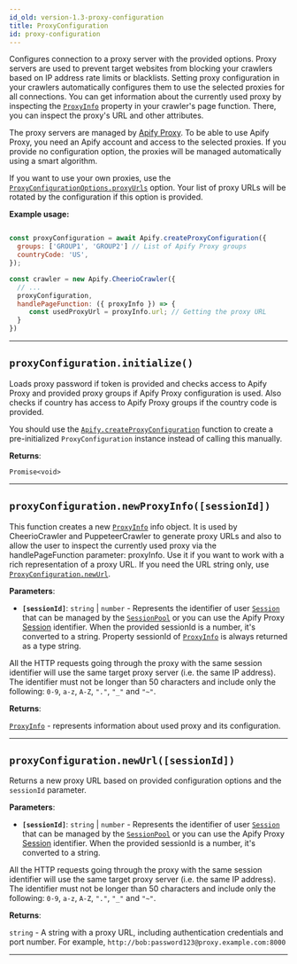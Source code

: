 ```yaml
---
id_old: version-1.3-proxy-configuration
title: ProxyConfiguration
id: proxy-configuration
---
```


<a name="proxyconfiguration"></a>

Configures connection to a proxy server with the provided options. Proxy servers are used to prevent target websites from blocking your crawlers based
on IP address rate limits or blacklists. Setting proxy configuration in your crawlers automatically configures them to use the selected proxies for
all connections. You can get information about the currently used proxy by inspecting the [`ProxyInfo`](../typedefs/proxy-info) property in your
crawler's page function. There, you can inspect the proxy's URL and other attributes.

The proxy servers are managed by [Apify Proxy](https://docs.apify.com/proxy). To be able to use Apify Proxy, you need an Apify account and access to
the selected proxies. If you provide no configuration option, the proxies will be managed automatically using a smart algorithm.

If you want to use your own proxies, use the [`ProxyConfigurationOptions.proxyUrls`](../typedefs/proxy-configuration-options#proxyurls) option. Your
list of proxy URLs will be rotated by the configuration if this option is provided.

**Example usage:**

```javascript

const proxyConfiguration = await Apify.createProxyConfiguration({
  groups: ['GROUP1', 'GROUP2'] // List of Apify Proxy groups
  countryCode: 'US',
});

const crawler = new Apify.CheerioCrawler({
  // ...
  proxyConfiguration,
  handlePageFunction: ({ proxyInfo }) => {
     const usedProxyUrl = proxyInfo.url; // Getting the proxy URL
  }
})

```

---

<a name="initialize"></a>

## `proxyConfiguration.initialize()`

Loads proxy password if token is provided and checks access to Apify Proxy and provided proxy groups if Apify Proxy configuration is used. Also checks
if country has access to Apify Proxy groups if the country code is provided.

You should use the [`Apify.createProxyConfiguration`](../api/apify#createproxyconfiguration) function to create a pre-initialized `ProxyConfiguration`
instance instead of calling this manually.

**Returns**:

`Promise<void>`

---

<a name="newproxyinfo"></a>

## `proxyConfiguration.newProxyInfo([sessionId])`

This function creates a new [`ProxyInfo`](../typedefs/proxy-info) info object. It is used by CheerioCrawler and PuppeteerCrawler to generate proxy
URLs and also to allow the user to inspect the currently used proxy via the handlePageFunction parameter: proxyInfo. Use it if you want to work with a
rich representation of a proxy URL. If you need the URL string only, use [`ProxyConfiguration.newUrl`](../api/proxy-configuration#newurl).

**Parameters**:

-   **`[sessionId]`**: `string` | `number` - Represents the identifier of user [`Session`](../api/session) that can be managed by the
    [`SessionPool`](../api/session-pool) or you can use the Apify Proxy [Session](https://docs.apify.com/proxy#sessions) identifier. When the provided
    sessionId is a number, it's converted to a string. Property sessionId of [`ProxyInfo`](../typedefs/proxy-info) is always returned as a type
    string.

All the HTTP requests going through the proxy with the same session identifier will use the same target proxy server (i.e. the same IP address). The
identifier must not be longer than 50 characters and include only the following: `0-9`, `a-z`, `A-Z`, `"."`, `"_"` and `"~"`.

**Returns**:

[`ProxyInfo`](../typedefs/proxy-info) - represents information about used proxy and its configuration.

---

<a name="newurl"></a>

## `proxyConfiguration.newUrl([sessionId])`

Returns a new proxy URL based on provided configuration options and the `sessionId` parameter.

**Parameters**:

-   **`[sessionId]`**: `string` | `number` - Represents the identifier of user [`Session`](../api/session) that can be managed by the
    [`SessionPool`](../api/session-pool) or you can use the Apify Proxy [Session](https://docs.apify.com/proxy#sessions) identifier. When the provided
    sessionId is a number, it's converted to a string.

All the HTTP requests going through the proxy with the same session identifier will use the same target proxy server (i.e. the same IP address). The
identifier must not be longer than 50 characters and include only the following: `0-9`, `a-z`, `A-Z`, `"."`, `"_"` and `"~"`.

**Returns**:

`string` - A string with a proxy URL, including authentication credentials and port number. For example,
`http://bob:password123@proxy.example.com:8000`

---
